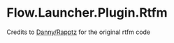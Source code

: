 # Flow.Launcher.Plugin.Rtfm
Credits to [Danny/Rapptz](https://github.com/Rapptz) for the original rtfm code